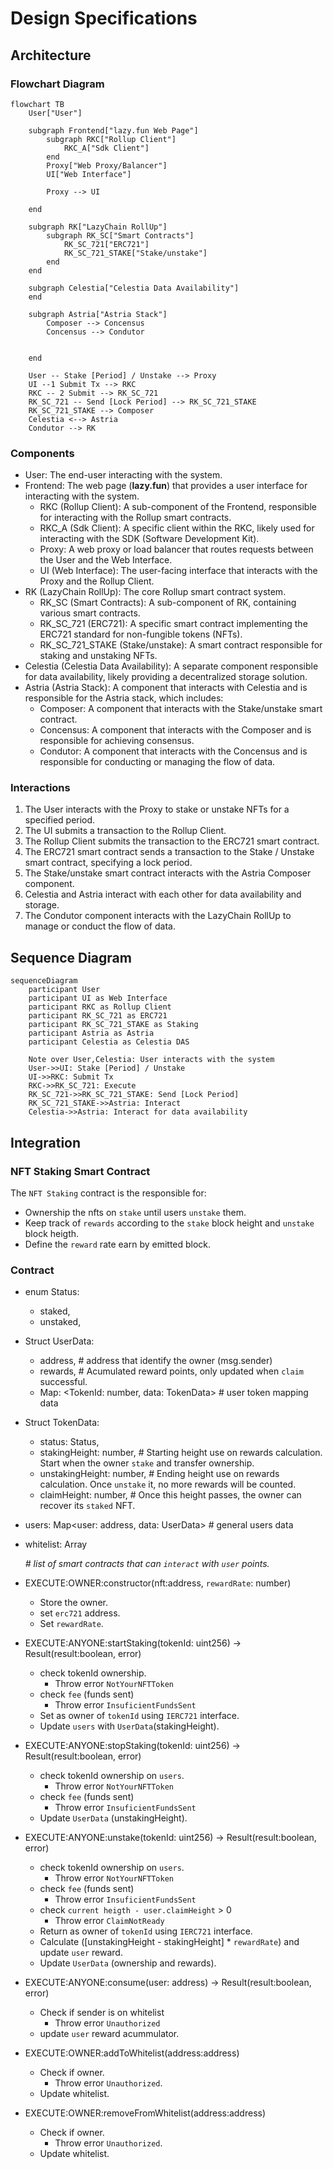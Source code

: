 # Design Specifications

## Architecture

### Flowchart Diagram

```mermaid
flowchart TB
    User["User"]

    subgraph Frontend["lazy.fun Web Page"]
        subgraph RKC["Rollup Client"]
            RKC_A["Sdk Client"] 
        end
        Proxy["Web Proxy/Balancer"]
        UI["Web Interface"]

        Proxy --> UI
        
    end

    subgraph RK["LazyChain RollUp"]
        subgraph RK_SC["Smart Contracts"]
            RK_SC_721["ERC721"]
            RK_SC_721_STAKE["Stake/unstake"]
        end
    end

    subgraph Celestia["Celestia Data Availability"]
    end

    subgraph Astria["Astria Stack"]
        Composer --> Concensus
        Concensus --> Condutor


    end

    User -- Stake [Period] / Unstake --> Proxy
    UI --1 Submit Tx --> RKC
    RKC -- 2 Submit --> RK_SC_721
    RK_SC_721 -- Send [Lock Period] --> RK_SC_721_STAKE
    RK_SC_721_STAKE --> Composer 
    Celestia <--> Astria
    Condutor --> RK
```

### Components

- User: The end-user interacting with the system.
- Frontend: The web page (**lazy.fun**) that provides a user interface for interacting with the system.
  - RKC (Rollup Client): A sub-component of the Frontend, responsible for interacting with the Rollup smart contracts.
  - RKC_A (Sdk Client): A specific client within the RKC, likely used for interacting with the SDK (Software Development Kit).
  - Proxy: A web proxy or load balancer that routes requests between the User and the Web Interface.
  - UI (Web Interface): The user-facing interface that interacts with the Proxy and the Rollup Client.
- RK (LazyChain RollUp): The core Rollup smart contract system.
  - RK_SC (Smart Contracts): A sub-component of RK, containing various smart contracts.
  - RK_SC_721 (ERC721): A specific smart contract implementing the ERC721 standard for non-fungible tokens (NFTs).
  - RK_SC_721_STAKE (Stake/unstake): A smart contract responsible for staking and unstaking NFTs.
- Celestia (Celestia Data Availability): A separate component responsible for data availability, likely providing a decentralized storage solution.
- Astria (Astria Stack): A component that interacts with Celestia and is responsible for the Astria stack, which includes:
  - Composer: A component that interacts with the Stake/unstake smart contract.
  - Concensus: A component that interacts with the Composer and is responsible for achieving consensus.
  - Condutor: A component that interacts with the Concensus and is responsible for conducting or managing the flow of data.

### Interactions

1. The User interacts with the Proxy to stake or unstake NFTs for a specified period.
2. The UI submits a transaction to the Rollup Client.
3. The Rollup Client submits the transaction to the ERC721 smart contract.
4. The ERC721 smart contract sends a transaction to the Stake / Unstake smart contract, specifying a lock period.
5. The Stake/unstake smart contract interacts with the Astria Composer component.
6. Celestia and Astria interact with each other for data availability and storage.
7. The Condutor component interacts with the LazyChain RollUp to manage or conduct the flow of data.

## Sequence Diagram

```mermaid
sequenceDiagram
    participant User
    participant UI as Web Interface
    participant RKC as Rollup Client
    participant RK_SC_721 as ERC721
    participant RK_SC_721_STAKE as Staking
    participant Astria as Astria
    participant Celestia as Celestia DAS

    Note over User,Celestia: User interacts with the system
    User->>UI: Stake [Period] / Unstake
    UI->>RKC: Submit Tx
    RKC->>RK_SC_721: Execute
    RK_SC_721->>RK_SC_721_STAKE: Send [Lock Period]
    RK_SC_721_STAKE->>Astria: Interact
    Celestia->>Astria: Interact for data availability
```

## Integration

### NFT Staking Smart Contract

The `NFT Staking` contract is the responsible for:

- Ownership the nfts on `stake` until users `unstake` them.
- Keep track of `rewards` according to the `stake` block height and `unstake` block heigth.
- Define the `reward` rate earn by emitted block.

### Contract

- enum Status:
  - staked,
  - unstaked,

- Struct UserData:
  - address, # address that identify the owner (msg.sender)
  - rewards, # Acumulated reward points, only updated when `claim` successful.
  - Map: <TokenId: number, data: TokenData> # user token mapping data

- Struct TokenData:
  - status: Status,
  - stakingHeight: number, # Starting height use on rewards calculation. Start when the owner `stake` and transfer ownership.
  - unstakingHeight: number, # Ending height use on rewards calculation. Once `unstake` it, no more rewards will be counted.
  - claimHeight: number, # Once this height passes, the owner can recover its `staked` NFT.

- users: Map<user: address, data: UserData> # general users data

- whitelist: Array<address> # list of smart contracts that can `interact` with `user` points.

- EXECUTE:OWNER:constructor(nft:address, `rewardRate`: number)
  - Store the owner.
  - set `erc721` address.
  - Set `rewardRate`.

- EXECUTE:ANYONE:startStaking(tokenId: uint256) -> Result(result:boolean, error)
  - check tokenId ownership.
    - Throw error `NotYourNFTToken`
  - check `fee` (funds sent)
    - Throw error `InsuficientFundsSent`
  - Set as owner of `tokenId` using `IERC721` interface.
  - Update `users` with `UserData`(stakingHeight).

- EXECUTE:ANYONE:stopStaking(tokenId: uint256) -> Result(result:boolean, error)
  - check tokenId ownership on `users`.
    - Throw error `NotYourNFTToken`
  - check `fee` (funds sent)
    - Throw error `InsuficientFundsSent`
  - Update `UserData` (unstakingHeight).

- EXECUTE:ANYONE:unstake(tokenId: uint256) -> Result(result:boolean, error)
  - check tokenId ownership on `users`.
    - Throw error `NotYourNFTToken`
  - check `fee` (funds sent)
    - Throw error `InsuficientFundsSent`
  - check `current heigth - user.claimHeight` > 0
    - Throw error `ClaimNotReady`
  - Return as owner of `tokenId` using `IERC721` interface.
  - Calculate ([unstakingHeight - stakingHeight] * `rewardRate`) and update `user` reward.
  - Update `UserData` (ownership and rewards).

- EXECUTE:ANYONE:consume(user: address) -> Result(result:boolean, error)
  - Check if sender is on whitelist
    - Throw error `Unauthorized`
  - update `user` reward acummulator.

- EXECUTE:OWNER:addToWhitelist(address:address)
  - Check if owner.
    - Throw error `Unauthorized`.
  - Update whitelist.

- EXECUTE:OWNER:removeFromWhitelist(address:address)
  - Check if owner.
    - Throw error `Unauthorized`.
  - Update whitelist.
